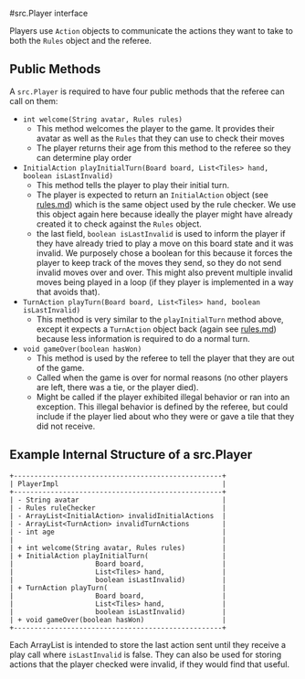 #src.Player interface

Players use `Action` objects to communicate the actions they want to take to both the `Rules` object and the referee.

## Public Methods
A `src.Player` is required to have four public methods that the referee can call on them:
- `int welcome(String avatar, Rules rules)`
  - This method welcomes the player to the game. It provides their avatar as well as the `Rules` that they can use to 
  check their moves 
  - The player returns their age from this method to the referee so they can determine play order
- `InitialAction playInitialTurn(Board board, List<Tiles> hand, boolean isLastInvalid)`
  - This method tells the player to play their initial turn. 
  - The player is expected to return an `InitialAction` object (see [rules.md](./rules.md)) which is the same object 
  used by the rule checker. We use this object again here because ideally the player might have already created it to 
  check against the `Rules` object.
  - the last field, `boolean isLastInvalid` is used to inform the player if they have already tried to play a move on 
  this board state and it was invalid. We purposely chose a boolean for this because it forces the player to keep track 
  of the moves they send, so they do not send invalid moves over and over. This might also prevent multiple invalid 
  moves being played in a loop (if they player is implemented in a way that avoids that).
- `TurnAction playTurn(Board board, List<Tiles> hand, boolean isLastInvalid)`
  - This method is very similar to the `playInitialTurn` method above, except it expects a `TurnAction` object back 
  (again see [rules.md](./rules.md)) because less information is required to do a normal turn.
- `void gameOver(boolean hasWon)`
  - This method is used by the referee to tell the player that they are out of the game. 
  - Called when the game is over for normal reasons (no other players are left, there was a tie, or the player died). 
  - Might be called if the player exhibited illegal behavior or ran into an exception. This illegal behavior is defined 
  by the referee, but could include if the player lied about who they were or gave a tile that they did not receive.

## Example Internal Structure of a src.Player
 
```
+---------------------------------------------------+
| PlayerImpl                                        |
+---------------------------------------------------+
| - String avatar                                   | 
| - Rules ruleChecker                               |
| - ArrayList<InitialAction> invalidInitialActions  |
| - ArrayList<TurnAction> invalidTurnActions        |
| - int age                                         |
|                                                   |
| + int welcome(String avatar, Rules rules)         |
| + InitialAction playInitialTurn(                  |
|                    Board board,                   |
|                    List<Tiles> hand,              |
|                    boolean isLastInvalid)         |
| + TurnAction playTurn(                            |
|                    Board board,                   |
|                    List<Tiles> hand,              |
|                    boolean isLastInvalid)         |
| + void gameOver(boolean hasWon)                   |
+---------------------------------------------------+
```

Each ArrayList is intended to store the last action sent until they receive a play call where `isLastInvalid` is false. 
They can also be used for storing actions that the player checked were invalid, if they would find that useful.